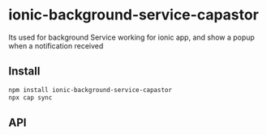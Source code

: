 # ionic-background-service-capastor

Its used for background Service working for ionic app, and show a popup when a notification received

## Install

```bash
npm install ionic-background-service-capastor
npx cap sync
```

## API

<docgen-index></docgen-index>

<docgen-api>
<!-- run docgen to generate docs from the source -->
<!-- More info: https://github.com/ionic-team/capacitor-docgen -->
</docgen-api>
